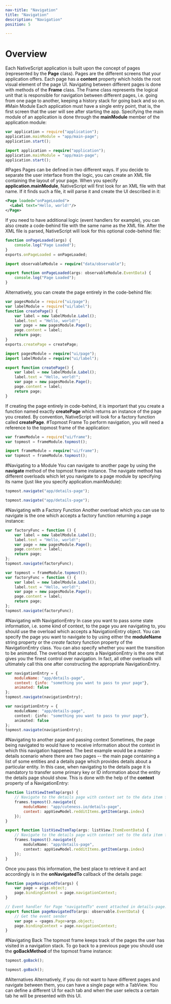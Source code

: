 ```yaml
---
nav-title: "Navigation"
title: "Navigation"
description: "Navigation"
position: 5

---
```

# Overview
Each NativeScript application is built upon the concept of pages (represented by the **Page** class). Pages are the different screens that your application offers. Each page has a **content** property which holds the root visual element of the page UI. Navigating between different pages is done with methods of the **Frame** class. The Frame class represents the logical unit that is responsible for navigation between different pages, i.e. going from one page to another, keeping a history stack for going back and so on.
#Main Module
Each application must have a single entry point, that is, the first screen that the user will see after starting the app. Specifying the main module of an application is done through the **mainModule** member of the application module:
``` JavaScript
var application = require("application");
application.mainModule = "app/main-page";
application.start();
```
``` TypeScript
import application = require("application");
application.mainModule = "app/main-page";
application.start();
```
#Pages
Pages can be defined in two different ways. If you decide to separate the user interface from the logic, you can create an XML file containing the layout of your page. When you specify **application.mainModule**, NativeScript will first look for an XML file with that name. If it finds such a file, it will parse it and create the UI described in it:
``` XML
<Page loaded="onPageLoaded">
  <Label text="Hello, world!"/>
</Page>
```
If you need to have additional logic (event handlers for example), you can also create a code-behind file with the same name as the XML file. After the XML file is parsed, NativeScript will look for this optional code-behind file:
``` JavaScript
function onPageLoaded(args) {
    console.log("Page Loaded");
}
exports.onPageLoaded = onPageLoaded;
```
``` TypeScript
import observableModule = require("data/observable");

export function onPageLoaded(args: observableModule.EventData) {
    console.log("Page Loaded");
}
```
Alternatively, you can create the page entirely in the code-behind file:
``` JavaScript
var pagesModule = require("ui/page");
var labelModule = require("ui/label");
function createPage() {
    var label = new labelModule.Label();
    label.text = "Hello, world!";
    var page = new pagesModule.Page();
    page.content = label;
    return page;
}
exports.createPage = createPage;
```
``` TypeScript
import pagesModule = require("ui/page");
import labelModule = require("ui/label");

export function createPage() {
    var label = new labelModule.Label();
    label.text = "Hello, world!";
    var page = new pagesModule.Page();
    page.content = label;
    return page;
}
```
If creating the page entirely in code-behind, it is important that you create a function named exactly **createPage** which returns an instance of the page you created. By convention, NativeScript will look for a factory function called **createPage**.
#Topmost Frame
To perform navigation, you will need a reference to the topmost frame of the application:
``` JavaScript
var frameModule = require("ui/frame");
var topmost = frameModule.topmost();
```
``` TypeScript
import frameModule = require("ui/frame");
var topmost = frameModule.topmost();
```
#Navigating to a Module
You can navigate to another page by using the **navigate** method of the topmost frame instance. The navigate method has different overloads which let you navigate to a page module by specifying its name (just like you specify application.mainModule):
``` JavaScript
topmost.navigate("app/details-page");
```
``` TypeScript
topmost.navigate("app/details-page");
```
#Navigating with a Factory Function
Another overload which you can use to navigate is the one which accepts a factory function returning a page instance:
``` JavaScript
var factoryFunc = function () {
    var label = new labelModule.Label();
    label.text = "Hello, world!";
    var page = new pagesModule.Page();
    page.content = label;
    return page;
};
topmost.navigate(factoryFunc);
```
``` TypeScript
var topmost = frameModule.topmost();
var factoryFunc = function () {
    var label = new labelModule.Label();
    label.text = "Hello, world!";
    var page = new pagesModule.Page();
    page.content = label;
    return page;
};
topmost.navigate(factoryFunc);
```
#Navigating with NavigationEntry
In case you want to pass some state information, i.e. some kind of context, to the page you are navigating to, you should use the overload which accepts a NavigationEntry object. You can specify the page you want to navigate to by using either the **moduleName** string property or the *create* factory function property of the NavigationEntry class. You can also specify whether you want the transition to be animated. The overload that accepts a NavigationEntry is the one that gives you the finest control over navigation. In fact, all other overloads will ultimately call this one after constructing the appropriate NavigationEntry.
``` JavaScript
var navigationEntry = {
    moduleName: "app/details-page",
    context: {info: "something you want to pass to your page"},
    animated: false
};
topmost.navigate(navigationEntry);
```
``` TypeScript
var navigationEntry = {
    moduleName: "app/details-page",
    context: {info: "something you want to pass to your page"},
    animated: false
};
topmost.navigate(navigationEntry);
```
#Navigating to another page and passing context
Sometimes, the page being navigated to would have to receive information about the context in which this navigation happened. The best example would be a master-details scenario where there are two pages -- the main page containing a list of some entities and a details page which provides details about a particular entity. In this case, when navigating to the details page it is mandatory to transfer some primary key or ID information about the entity the details page should show. This is done with the help of the **context** property of a NavigationEntry:
``` JavaScript
function listViewItemTap(args) {
    // Navigate to the details page with context set to the data item for specified index
    frames.topmost().navigate({
        moduleName: "app/cuteness.io/details-page",
        context: appViewModel.redditItems.getItem(args.index)
    });
}
```
``` TypeScript
export function listViewItemTap(args: listView.ItemEventData) {
    // Navigate to the details page with context set to the data item for specified index
    frames.topmost().navigate({
        moduleName: "app/details-page",
        context: appViewModel.redditItems.getItem(args.index)
    });
}
```
Once you pass this information, the best place to retrieve it and act accordingly is in the **onNavigatedTo** callback of the details page:
``` JavaScript
function pageNavigatedTo(args) {
    var page = args.object;
    page.bindingContext = page.navigationContext;
}
```
``` TypeScript
// Event handler for Page "navigatedTo" event attached in details-page.xml
export function pageNavigatedTo(args: observable.EventData) {
    // Get the event sender
    var page = <pages.Page>args.object;
    page.bindingContext = page.navigationContext;
}
```
#Navigating Back
The topmost frame keeps track of the pages the user has visited in a navigation stack. To go back to a previous page you should use the **goBackMethod** of the topmost frame instance:
``` JavaScript
topmost.goBack();
```
``` TypeScript
topmost.goBack();
```
#Alternatives
Alternatively, if you do not want to have different pages and navigate between them, you can have a single page with a TabView. You can define a different UI for each tab and when the user selects a certain tab he will be presented with this UI.
